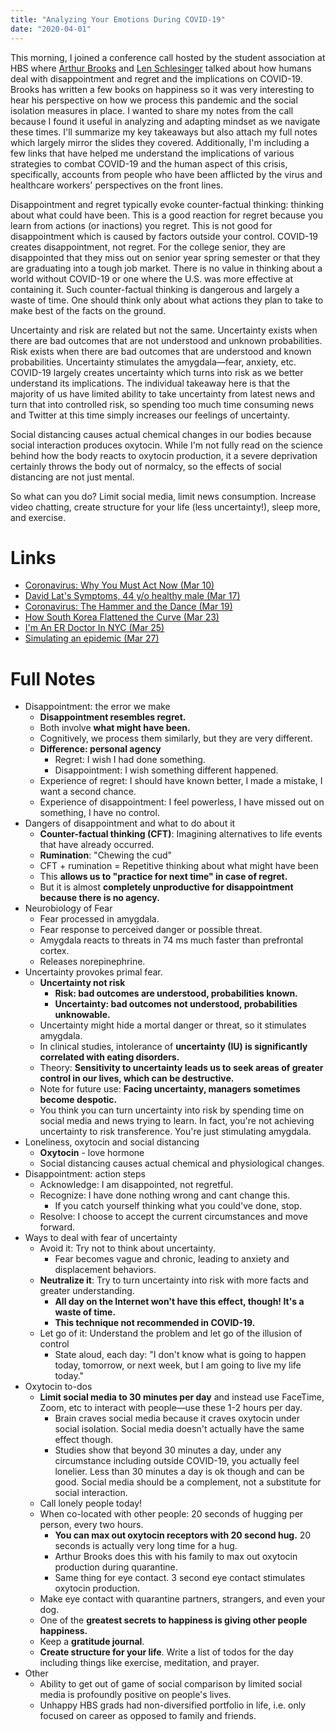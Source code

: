 ```yaml
---
title: "Analyzing Your Emotions During COVID-19"
date: "2020-04-01"
---
```


This morning, I joined a conference call hosted by the student association at HBS where [Arthur Brooks](https://en.wikipedia.org/wiki/Arthur_C._Brooks) and [Len Schlesinger](https://en.wikipedia.org/wiki/Leonard_Schlesinger) talked about how humans deal with disappointment and regret and the implications on COVID-19. Brooks has written a few books on happiness so it was very interesting to hear his perspective on how we process this pandemic and the social isolation measures in place. I wanted to share my notes from the call because I found it useful in analyzing and adapting mindset as we navigate these times. I'll summarize my key takeaways but also attach my full notes which largely mirror the slides they covered. Additionally, I'm including a few links that have helped me understand the implications of various strategies to combat COVID-19 and the human aspect of this crisis, specifically, accounts from people who have been afflicted by the virus and healthcare workers' perspectives on the front lines.

Disappointment and regret typically evoke counter-factual thinking: thinking about what could have been. This is a good reaction for regret because you learn from actions (or inactions) you regret. This is not good for disappointment which is caused by factors outside your control. COVID-19 creates disappointment, not regret. For the college senior, they are disappointed that they miss out on senior year spring semester or that they are graduating into a tough job market. There is no value in thinking about a world without COVID-19 or one where the U.S. was more effective at containing it. Such counter-factual thinking is dangerous and largely a waste of time. One should think only about what actions they plan to take to make best of the facts on the ground.

Uncertainty and risk are related but not the same. Uncertainty exists when there are bad outcomes that are not understood and unknown probabilities. Risk exists when there are bad outcomes that are understood and known probabilities. Uncertainty stimulates the amygdala—fear, anxiety, etc. COVID-19 largely creates uncertainty which turns into risk as we better understand its implications. The individual takeaway here is that the majority of us have limited ability to take uncertainty from latest news and turn that into controlled risk, so spending too much time consuming news and Twitter at this time simply increases our feelings of uncertainty.

Social distancing causes actual chemical changes in our bodies because social interaction produces oxytocin. While I'm not fully read on the science behind how the body reacts to oxytocin production, it a severe deprivation certainly throws the body out of normalcy, so the effects of social distancing are not just mental.

So what can you do? Limit social media, limit news consumption. Increase video chatting, create structure for your life (less uncertainty!), sleep more, and exercise.

# Links

- [Coronavirus: Why You Must Act Now (Mar 10)](https://medium.com/@tomaspueyo/coronavirus-act-today-or-people-will-die-f4d3d9cd99ca)
- [David Lat's Symptoms, 44 y/o healthy male (Mar 17)](https://twitter.com/DavidLat/status/1239997293086027778)
- [Coronavirus: The Hammer and the Dance (Mar 19)](https://medium.com/@tomaspueyo/coronavirus-the-hammer-and-the-dance-be9337092b56)
- [How South Korea Flattened the Curve (Mar 23)](https://www.nytimes.com/2020/03/23/world/asia/coronavirus-south-korea-flatten-curve.html)
- [I'm An ER Doctor In NYC (Mar 25)](https://www.huffpost.com/entry/new-york-city-coronavirus-healthcare-workers-trump-easter_n_5e7a8037c5b620022ab2bcac)
- [Simulating an epidemic (Mar 27)](https://www.youtube.com/watch?v=gxAaO2rsdIs)

# Full Notes

- Disappointment: the error we make
  - **Disappointment resembles regret.**
  - Both involve **what might have been.**
  - Cognitively, we process them similarly, but they are very different.
  - **Difference: personal agency**
    - Regret: I wish I had done something.
    - Disappointment: I wish something different happened.
  - Experience of regret: I should have known better, I made a mistake, I want a second chance.
  - Experience of disappointment: I feel powerless, I have missed out on something, I have no control.
- Dangers of disappointment and what to do about it
  - **Counter-factual thinking (CFT)**: Imagining alternatives to life events that have already occurred.
  - **Rumination**: "Chewing the cud"
  - CFT + rumination = Repetitive thinking about what might have been
  - This **allows us to "practice for next time" in case of regret.**
  - But it is almost **completely unproductive for disappointment because there is no agency.**
- Neurobiology of Fear
  - Fear processed in amygdala.
  - Fear response to perceived danger or possible threat.
  - Amygdala reacts to threats in 74 ms much faster than prefrontal cortex.
  - Releases norepinephrine.
- Uncertainty provokes primal fear.
  - **Uncertainty not risk**
    - **Risk: bad outcomes are understood, probabilities known.**
    - **Uncertainty: bad outcomes not understood, probabilities unknowable.**
  - Uncertainty might hide a mortal danger or threat, so it stimulates amygdala.
  - In clinical studies, intolerance of **uncertainty (IU) is significantly correlated with eating disorders.**
  - Theory: **Sensitivity to uncertainty leads us to seek areas of greater control in our lives, which can be destructive.**
  - Note for future use: **Facing uncertainty, managers sometimes become despotic.**
  - You think you can turn uncertainty into risk by spending time on social media and news trying to learn. In fact, you're not achieving uncertainty to risk transference. You're just stimulating amygdala.
- Loneliness, oxytocin and social distancing
  - **Oxytocin** - love hormone
  - Social distancing causes actual chemical and physiological changes.
- Disappointment: action steps
  - Acknowledge: I am disappointed, not regretful.
  - Recognize: I have done nothing wrong and cant change this.
    - If you catch yourself thinking what you could've done, stop.
  - Resolve: I choose to accept the current circumstances and move forward.
- Ways to deal with fear of uncertainty
  - Avoid it: Try not to think about uncertainty.
    - Fear becomes vague and chronic, leading to anxiety and displacement behaviors.
  - **Neutralize it**: Try to turn uncertainty into risk with more facts and greater understanding.
    - **All day on the Internet won't have this effect, though! It's a waste of time.**
    - **This technique not recommended in COVID-19.**
  - Let go of it: Understand the problem and let go of the illusion of control
    - State aloud, each day: "I don't know what is going to happen today, tomorrow, or next week, but I am going to live my life today."
- Oxytocin to-dos
  - **Limit social media to 30 minutes per day** and instead use FaceTime, Zoom, etc to interact with people—use these 1-2 hours per day.
    - Brain craves social media because it craves oxytocin under social isolation. Social media doesn't actually have the same effect though.
    - Studies show that beyond 30 minutes a day, under any circumstance including outside COVID-19, you actually feel lonelier. Less than 30 minutes a day is ok though and can be good. Social media should be a complement, not a substitute for social interaction.
  - Call lonely people today!
  - When co-located with other people: 20 seconds of hugging per person, every two hours.
    - **You can max out oxytocin receptors with 20 second hug.** 20 seconds is actually very long time for a hug.
    - Arthur Brooks does this with his family to max out oxytocin production during quarantine.
    - Same thing for eye contact. 3 second eye contact stimulates oxytocin production.
  - Make eye contact with quarantine partners, strangers, and even your dog.
  - One of the **greatest secrets to happiness is giving other people happiness.**
  - Keep a **gratitude journal**.
  - **Create structure for your life**. Write a list of todos for the day including things like exercise, meditation, and prayer.
- Other
  - Ability to get out of game of social comparison by limited social media is profoundly positive on people's lives.
  - Unhappy HBS grads had non-diversified portfolio in life, i.e. only focused on career as opposed to family and friends.
